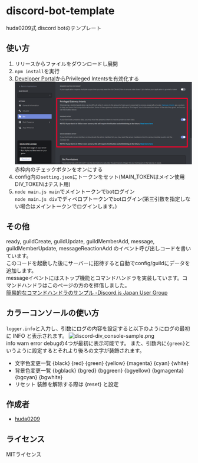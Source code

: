 # discord-bot-template
huda0209式 discord botのテンプレート

## 使い方
1. リリースからファイルをダウンロードし展開
2. ```npm install```を実行
3. [Developer Portal](https://discord.com/developers/applications)からPrivileged Intentsを有効化する<br>
![discord-div-Privileged_Intents.png](https://github.com/huda0209/resource/blob/master/discord-bot-template/discord-div-Privileged_Intents.png)<br>
赤枠内のチェックボタンをオンにする<br>
4. config内の`setting.json`にトークンをセット(MAIN_TOKENはメイン使用 DIV_TOKENはテスト用)
5. ```node main.js main```でメイントークンでbotログイン<br>
```node main.js div```でディベロプトークンでbotログイン(第三引数を指定しない場合はメイントークンでログインします。)

## その他
ready, guildCreate, guildUpdate, guildMemberAdd, message, guildMemberUpdate, messageReactionAdd のイベント呼び出しコードを書いています。<br>
このコードを起動した後にサーバーに招待すると自動でconfig/guildにデータを追加します。<br>
messageイベントにはストップ機能とコマンドハンドラを実装しています。コマンドハンドラはこのページの方のを拝借しました。<br>
[簡易的なコマンドハンドラのサンプル -Discord.js Japan User Group](https://scrapbox.io/discordjs-japan/%E7%B0%A1%E6%98%93%E7%9A%84%E3%81%AA%E3%82%B3%E3%83%9E%E3%83%B3%E3%83%89%E3%83%8F%E3%83%B3%E3%83%89%E3%83%A9%E3%81%AE%E3%82%B5%E3%83%B3%E3%83%97%E3%83%AB)

## カラーコンソールの使い方
`logger.info`と入力し、引数にログの内容を設定すると以下のようにログの最初に INFO と表示されます。
![discord-div_console-sample.png](https://github.com/huda0209/resource/blob/master/discord-bot-template/discord-div_console-sample.png)<br>
info warn error debugの4つが最初に表示可能です。
また、引数内に`{green}`というように設定するとそれより後ろの文字が装飾されます。
- 文字色変更一覧
{black} {red} {green} {yellow} {magenta} {cyan} {white}
- 背景色変更一覧
{bgblack} {bgred} {bggreen} {bgyellow} {bgmagenta} {bgcyan} {bgwhite}
- リセット
装飾を解除する際は {reset} と設定

## 作成者
- [huda0209](https://github.com/huda0209)

## ライセンス
MITライセンス